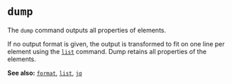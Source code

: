 # `dump`

The `dump` command outputs all properties of elements.

If no output format is given, the output is transformed to fit on one line per element using the [`list`](./list.md) command. Dump retains all properties of the elements.

**See also:** [`format`](./format.md), [`list`](./list.md), [`jq`](./jq.md)

